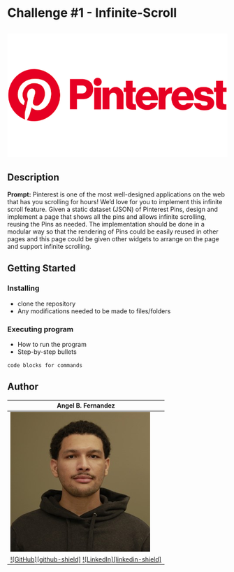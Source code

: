 # Challenge #1 - Infinite-Scroll

## <div align="center">![Pintrest Logo](src/images/Pinterest-logo.png) </div>

## Description

<p><strong>Prompt:</strong> Pinterest is one of the most well-designed applications on the web that has you scrolling for hours! We’d love for you to implement this infinite scroll feature. Given a static dataset (JSON) of Pinterest Pins, design and implement a page that shows all the pins and allows infinite scrolling, reusing the Pins as needed. The implementation should be done in a modular way so that the rendering of Pins could be easily reused in other pages and this page could be given other widgets to arrange on the page and support infinite scrolling.</p>

## Getting Started

### Installing

* clone the repository
* Any modifications needed to be made to files/folders

### Executing program

* How to run the program
* Step-by-step bullets
```
code blocks for commands
```

## Author

 | Angel B. Fernandez                                                                                                                                                           |
 | ---------------------------------------------------------------------------------------------------------------------------------------------------------------------------- |
 | ![Angel](src/images/angel_photo.jpg)                                                                                                                                         |
 | [![GitHub][github-shield]](https://github.com/Avixph)                                  [![LinkedIn][linkedin-shield]](https://www.linkedin.com/in/angelbienvenidofernandez/) |

